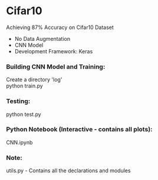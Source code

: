 # Cifar10

Achieving 87% Accuracy on Cifar10 Dataset
- No Data Augmentation
- CNN Model
- Development Framework: Keras

### Building CNN Model and Training:
Create a directory 'log'  
python train.py  

### Testing:
python test.py

### Python Notebook (Interactive - contains all plots):
CNN.ipynb

### Note:
utils.py - Contains all the declarations and modules

